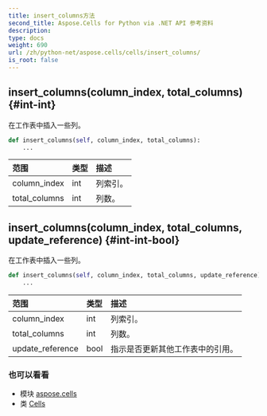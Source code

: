 ```yaml
---
title: insert_columns方法
second_title: Aspose.Cells for Python via .NET API 参考资料
description:
type: docs
weight: 690
url: /zh/python-net/aspose.cells/cells/insert_columns/
is_root: false
---
```

##  insert_columns(column_index, total_columns) {#int-int}
在工作表中插入一些列。



```python
def insert_columns(self, column_index, total_columns):
    ...
```


|范围|类型|描述|
| :- | :- | :- |
| column_index | int |列索引。|
| total_columns | int |列数。|


##  insert_columns(column_index, total_columns, update_reference) {#int-int-bool}
在工作表中插入一些列。



```python
def insert_columns(self, column_index, total_columns, update_reference):
    ...
```


|范围|类型|描述|
| :- | :- | :- |
| column_index | int |列索引。|
| total_columns | int |列数。|
| update_reference | bool |指示是否更新其他工作表中的引用。|



### 也可以看看
* 模块 [aspose.cells](../../)
* 类 [Cells](/cells/zh/python-net/aspose.cells/cells)
